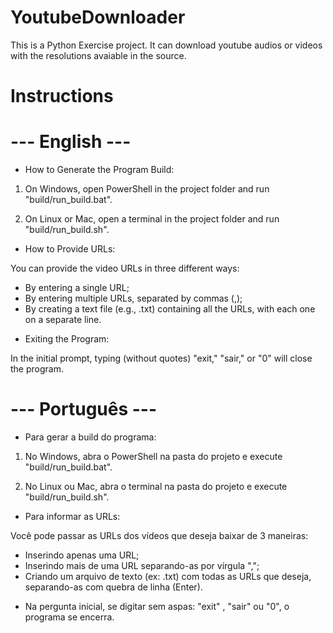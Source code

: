 # YoutubeDownloader
This is a Python Exercise project. It can download youtube audios or videos with the resolutions avaiable in the source.

# Instructions
# --- English ---
* How to Generate the Program Build:

1. On Windows, open PowerShell in the project folder and run "build/run_build.bat".
   
2. On Linux or Mac, open a terminal in the project folder and run "build/run_build.sh".


* How to Provide URLs:

You can provide the video URLs in three different ways:

- By entering a single URL;
- By entering multiple URLs, separated by commas (,);
- By creating a text file (e.g., .txt) containing all the URLs, with each one on a separate line.


* Exiting the Program:

In the initial prompt, typing (without quotes) "exit," "sair," or "0" will close the program.



# --- Português ---
* Para gerar a build do programa:

1. No Windows, abra o PowerShell na pasta do projeto e execute "build/run_build.bat".

2. No Linux ou Mac, abra o terminal na pasta do projeto e execute "build/run_build.sh".


* Para informar as URLs:

Você pode passar as URLs dos vídeos que deseja baixar de 3 maneiras:

- Inserindo apenas uma URL;
- Inserindo mais de uma URL separando-as por vírgula ",";
- Criando um arquivo de texto (ex: .txt) com todas as URLs que deseja, separando-as com quebra de linha (Enter).


* Na pergunta inicial, se digitar sem aspas: "exit" , "sair" ou "0", o programa se encerra.
